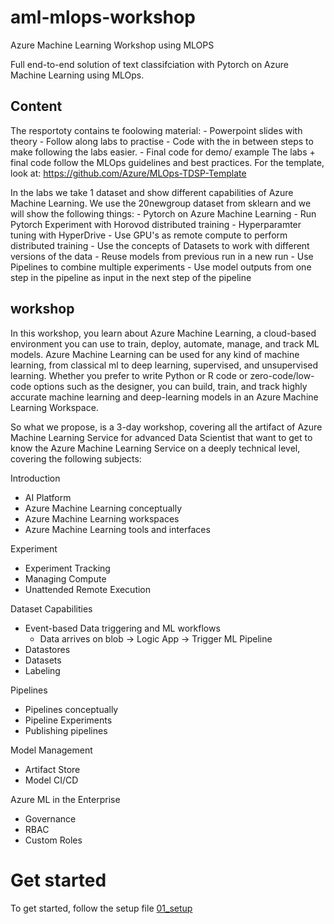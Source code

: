 # aml-mlops-workshop
Azure Machine Learning Workshop using MLOPS

Full end-to-end solution of text classifciation with Pytorch on Azure Machine Learning using MLOps.

## Content 
The resportoty contains te foolowing material:
    - Powerpoint slides with theory
    - Follow along labs to practise
    - Code with the in between steps to make following the labs easier.
    - Final code for demo/ example
The labs + final code follow the MLOps guidelines and best practices. For the template, look at: https://github.com/Azure/MLOps-TDSP-Template

In the labs we take 1 dataset and show different capabilities of Azure Machine Learning. We use the 20newgroup dataset from sklearn and we will show the following things:
    - Pytorch on Azure Machine Learning
    - Run Pytorch Experiment with Horovod distributed training
    - Hyperparamter tuning with HyperDrive
    - Use GPU's as remote compute to perform distributed training
    - Use the concepts of Datasets to work with different versions of the data
    - Reuse models from previous run in a new run
    - Use Pipelines to combine multiple experiments
    - Use model outputs from one step in the pipeline as input in the next step of the pipeline

## workshop
In this workshop, you learn about Azure Machine Learning, a cloud-based environment you can use to train, deploy, automate, manage, and track ML models. Azure Machine Learning can be used for any kind of machine learning, from classical ml to deep learning, supervised, and unsupervised learning. Whether you prefer to write Python or R code or zero-code/low-code options such as the designer, you can build, train, and track highly accurate machine learning and deep-learning models in an Azure Machine Learning Workspace.

So what we propose, is a 3-day workshop, covering all the artifact of Azure Machine Learning Service for advanced Data Scientist that want to get to know the Azure Machine Learning Service on a deeply technical level, covering the following subjects:
 
Introduction
* AI Platform
* Azure Machine Learning conceptually
* Azure Machine Learning workspaces
* Azure Machine Learning tools and interfaces
 
Experiment
* Experiment Tracking
* Managing Compute
* Unattended Remote Execution 

Dataset Capabilities
* Event-based Data triggering and ML workflows
  * Data arrives on blob -> Logic App -> Trigger ML Pipeline
* Datastores
* Datasets
* Labeling
 
Pipelines
* Pipelines conceptually
* Pipeline Experiments
* Publishing pipelines
 
Model Management
* Artifact Store
* Model CI/CD
 
Azure ML in the Enterprise
* Governance
* RBAC
* Custom Roles

# Get started
To get started, follow the setup file [01_setup](https://github.com/miquelladeboer/aml-mlops-workshop/blob/master/labs/01_setup.md)
